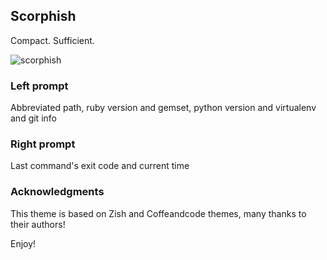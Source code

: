## Scorphish

Compact. Sufficient.

![scorphish](https://cloud.githubusercontent.com/assets/2112697/7443483/01d3dd56-f124-11e4-91c3-72a93fbc0dda.png)


### Left prompt
Abbreviated path, ruby version and gemset, python version and virtualenv and git info


### Right prompt
Last command's exit code and current time


### Acknowledgments
This theme is based on Zish and Coffeandcode themes, many thanks to their authors!

Enjoy!
